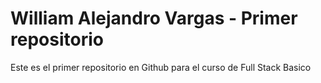 # William Alejandro Vargas - Primer repositorio

Este es el primer repositorio en Github para el curso de Full Stack Basico
